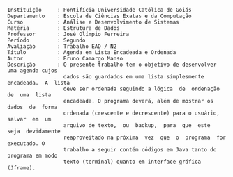 	
	Instituição     : Pontifícia Universidade Católica de Goiás
	Departamento    : Escola de Ciências Exatas e da Computação
	Curso           : Análise e Desenvolvimento de Sistemas
	Matéria         : Estrutura de Dados
	Professor       : José Olímpio Ferreira
	Período         : Segundo
	Avaliação       : Trabalho EAD / N2
	Título          : Agenda em Lista Encadeada e Ordenada
	Autor           : Bruno Camargo Manso
	Descrição       : O presente trabalho tem o objetivo de desenvolver uma agenda cujos 
	                  dados são guardados em uma lista simplesmente encadeada.  A  lista 
	                  deve ser ordenada seguindo a lógica  de  ordenação  de  uma  lista 
	                  encadeada. O programa deverá, além de mostrar os  dados  de  forma 
	                  ordenada (crescente e decrescente) para o usuário,  salvar  em  um 
	                  arquivo de texto,  ou  backup,  para  que  este  seja  devidamente 
	                  reaproveitado na próxima  vez  que  o  programa  for  executado. O 
	                  trabalho a seguir contém códigos em Java tanto do programa em modo 
	                  texto (terminal) quanto em interface gráfica (Jframe).